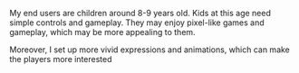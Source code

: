 My end users are children around 8-9 years old. Kids at this age need simple controls and gameplay. They may enjoy pixel-like games and gameplay, which may be more appealing to them.

Moreover, I set up more vivid expressions and animations, which can make the players more interested